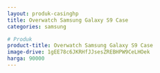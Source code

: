 ```yaml
---
layout: produk-casinghp
title: Overwatch Samsung Galaxy S9 Case
categories: samsung

# Produk
product-title: Overwatch Samsung Galaxy S9 Case
image-drive: 1gEE78c6JKRHfJJsesZREBHPW9CeLHOek
harga: 90000
---
```

